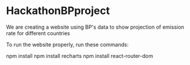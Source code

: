 # HackathonBPproject
We are creating a website using BP's data to show projection of emission rate for different countries

To run the website properly, run these commands:

npm install
npm install recharts
npm install react-router-dom
